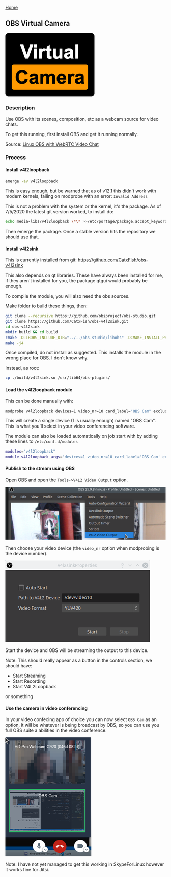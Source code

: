 [Home](../index.md)

## OBS Virtual Camera

![OBS as a Virtual Camera](res/obs-loopback-splash.png)

### Description

Use OBS with its scenes, composition, etc as a webcam source for video chats.

To get this running, first install OBS and get it running normally.

Source: [Linux OBS with WebRTC Video Chat](https://www.patreon.com/posts/linux-obs-with-36762818)

### Process

#### Install v4l2loopback

```bash
emerge -av v4l2loopback
```

This is easy enough, but be warned that as of v12.1 this didn't work with modern kernels, failing on modprobe with an error: `Invalid Address`

This is not a problem with the system or the kernel, it's the package. As of 7/5/2020 the latest git version worked, to install do:

```bash
echo media-libs/v4l2loopback \*\* >>/etc/portage/package.accept_keywords/v4l2loopback
```

Then emerge the package. Once a stable version hits the repository we should use that.

#### Install v4l2sink

This is currently installed from git: https://github.com/CatxFish/obs-v4l2sink

This also depends on qt libraries. These have always been installed for me, if they aren't installed for you, the package qtgui would probably be enough.

To compile the module, you will also need the obs sources.

Make folder to build these things, then:

```bash
git clone --recursive https://github.com/obsproject/obs-studio.git
git clone https://github.com/CatxFish/obs-v4l2sink.git
cd obs-v4l2sink
mkdir build && cd build
cmake -DLIBOBS_INCLUDE_DIR="../../obs-studio/libobs" -DCMAKE_INSTALL_PREFIX=/usr ..
make -j4
```

Once compiled, do not install as suggested. This installs the module in the wrong place for OBS. I don't know why.

Instead, as root:

```bash
cp ./build/v4l2sink.so /usr/lib64/obs-plugins/
```

#### Load the v4l2loopback module

This can be done manually with:

```bash
modprobe v4l2loopback devices=1 video_nr=10 card_label="OBS Cam" exclusive_caps=1
```

This will create a single device (1 is usually enough) named "OBS Cam". This is what you'll select in your video conferencing software.

The module can also be loaded automatically on job start with by adding these lines to `/etc/conf.d/modules`

```bash
modules="v4l2loopback"
module_v4l2loopback_args="devices=1 video_nr=10 card_label='OBS Cam' exclusive_caps=1"
```

#### Publish to the stream using OBS

Open OBS and open the `Tools->V4L2 Video Output` option.

![OBS as a Virtual Camera](res/obs-loopback-menu.png)

Then choose your video device (the `video_nr` option when modprobing is the device number).

![OBS as a Virtual Camera](res/obs-loopback-dialog.png)

Start the device and OBS will be streaming the output to this device.

Note: This should really appear as a button in the controls section, we should have:

* Start Streaming
* Start Recording
* Start V4L2Loopback

or something

#### Use the camera in video conferencing

In your video confecing app of choice you can now select `OBS Cam` as an option, it will be whatever is being broadcast by OBS, so you can use you full OBS suite a abilities in the video conference.

![OBS as a Virtual Camera](res/obs-loopback-select.png)

Note: I have not yet managed to get this working in SkypeForLinux however it works fine for Jitsi.
